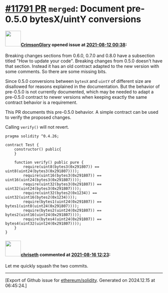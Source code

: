 # [\#11791 PR](https://github.com/ethereum/solidity/pull/11791) `merged`: Document pre-0.5.0 bytesX/uintY conversions

#### <img src="https://avatars.githubusercontent.com/u/649929?u=5a335cbfc6174cc86efced259239f91a55ecd6e1&v=4" width="50">[CrimsonGlory](https://github.com/CrimsonGlory) opened issue at [2021-08-12 00:38](https://github.com/ethereum/solidity/pull/11791):

Breaking changes sections from 0.6.0, 0.7.0 and 0.8.0 have a subsection titled "How to update your code". Breaking changes from 0.5.0 doesn't have that section. Instead it has an old contract adapted to the new version with some comments. So there are some missing bits.

Since 0.5.0 conversions between ``bytesX`` and ``uintY`` of different size are disallowed for reasons explained in the documentation. But the behavior of pre-0.5.0 is not currently documented, which may be needed to adapt a pre-0.5.0 contract to newer versions when keeping exactly the same contract behavior is a requirement.

This PR documents this pre-0.5.0 behavior. A simple contract can be used to verify the proposed changes.

Calling ```verify()``` will not revert.

```solidity
pragma solidity ^0.4.26;

contract Test {
    constructor() public{      
    }

    function verify() public pure {
        require(uint8(bytes3(0x291807)) == uint8(uint24(bytes3(0x291807))));
        require(uint16(bytes3(0x291807)) == uint16(uint24(bytes3(0x291807))));
        require(uint32(bytes3(0x291807)) == uint32(uint24(bytes3(0x291807))));
        require(uint32(bytes2(0x1234)) == uint32(uint16(bytes2(0x1234))));
        require(bytes1(uint24(0x291807)) == bytes1(uint8(uint24(0x291807))));
        require(bytes2(uint24(0x291807)) == bytes2(uint16(uint24(0x291807))));
        require(bytes4(uint24(0x291807)) == bytes4(uint32(uint24(0x291807))));
    }
}
```

#### <img src="https://avatars.githubusercontent.com/u/9073706?v=4" width="50">[chriseth](https://github.com/chriseth) commented at [2021-08-16 12:23](https://github.com/ethereum/solidity/pull/11791#issuecomment-899467899):

Let me quickly squash the two commits.


-------------------------------------------------------------------------------



[Export of Github issue for [ethereum/solidity](https://github.com/ethereum/solidity). Generated on 2024.12.15 at 06:45:24.]
